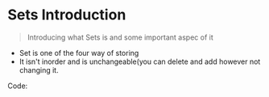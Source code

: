 # Sets Introduction
> Introducing what Sets is and some important aspec of it
  - Set is one of the four way of storing
  - It isn't inorder and is unchangeable(you can delete and add however not changing it.

Code: 
      
